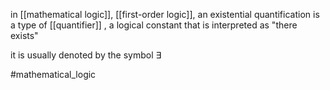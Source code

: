 in [[mathematical logic]], [[first-order logic]], an existential quantification is a type of [[quantifier]] , a logical constant that is interpreted as "there exists"

it is usually denoted by the symbol $\exists$ 

#mathematical_logic 